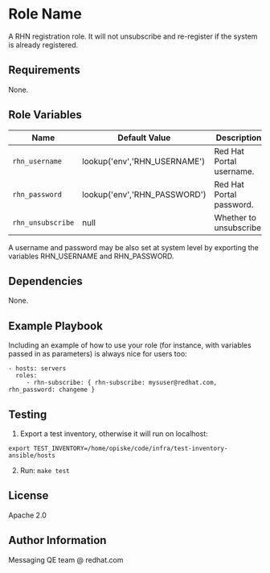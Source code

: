 Role Name
=========

A RHN registration role. It will not unsubscribe and re-register if the system is already registered.

Requirements
------------

None.

Role Variables
--------------

| Name              | Default Value       | Description          |
|-------------------|---------------------|----------------------|
| `rhn_username` | lookup('env','RHN_USERNAME') | Red Hat Portal username. |
| `rhn_password` | lookup('env','RHN_PASSWORD') | Red Hat Portal password. |
| `rhn_unsubscribe` | null | Whether to unsubscribe. |

A username and password may be also set at system level by exporting the variables RHN_USERNAME and RHN_PASSWORD.

Dependencies
------------

None.

Example Playbook
----------------

Including an example of how to use your role (for instance, with variables passed in as parameters) is always nice for users too:

    - hosts: servers
      roles:
         - rhn-subscribe: { rhn-subscribe: mysuser@redhat.com, rhn_password: changeme }


Testing
-------

1. Export a test inventory, otherwise it will run on localhost:

`export TEST_INVENTORY=/home/opiske/code/infra/test-inventory-ansible/hosts`

2. Run:
`make test`

License
-------

Apache 2.0


Author Information
------------------

Messaging QE team @ redhat.com
